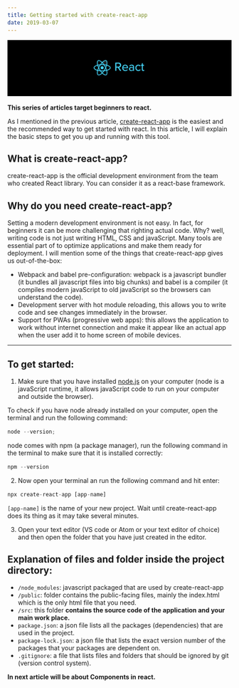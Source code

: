 ```yaml
---
title: Getting started with create-react-app
date: 2019-03-07
---
```


![react](../../assets/react-logo-2.png)

**This series of articles target beginners to react.**

As I mentioned in the previous article, [create-react-app](https://github.com/facebook/create-react-app) is the easiest and the recommended way to get started with react.
In this article, I will explain the basic steps to get you up and running with this tool.

## What is create-react-app?

create-react-app is the official development environment from the team who created React library. You can consider it as a react-base framework.

## Why do you need create-react-app?

Setting a modern development environment is not easy. In fact, for beginners it can be more challenging that righting actual code. Why? well, writing code is not just writing HTML, CSS and javaScript. Many tools are essential part of to optimize applications and make them ready for deployment.
I will mention some of the things that create-react-app gives us out-of-the-box:

- Webpack and babel pre-configuration: webpack is a javascript bundler (it bundles all javascript files into big chunks) and babel is a compiler (it compiles modern javaScript to old javaScript so the browsers can
  understand the code).
- Development server with hot module reloading, this allows you to write code and see changes immediately in
  the browser.
- Support for PWAs (progressive web apps): this allows the application to work without internet connection and
  make it appear like an actual app when the user add it to home screen of mobile devices.

---

## To get started:

1. Make sure that you have installed [node.js](https://nodejs.org/en/) on your computer (node is a javaScript runtime, it allows javaScript code to run on your computer and outside the browser).

To check if you have node already installed on your computer, open the terminal and run the following command:

```javascript
node --version;
```

node comes with npm (a package manager), run the following command in the terminal to make sure that it is installed correctly:

```javascript
npm --version
```

2. Now open your terminal an run the following command and hit enter:

```javascript
npx create-react-app [app-name]
```

`[app-name]` is the name of your new project.
Wait until create-react-app does its thing as it may take several minutes.

3. Open your text editor (VS code or Atom or your text editor of choice) and then open the folder that you have just created in the editor.

## Explanation of files and folder inside the project directory:

- `/node_modules`: javascript packaged that are used by create-react-app
- `/public`: folder contains the public-facing files, mainly the index.html which is the only html file that you need.
- `/src`: this folder **contains the source code of the application and your main work place.**
- `package.json`: a json file lists all the packages (dependencies) that are used in the project.
- `package-lock.json`: a json file that lists the exact version number of the packages that your packages are dependent on.
- `.gitignore`: a file that lists files and folders that should be ignored by git (version control system).

**In next article will be about Components in react.**
